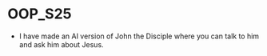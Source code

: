 # OOP_S25

- I have made an AI version of John the Disciple where you can talk to him and ask him about Jesus.
